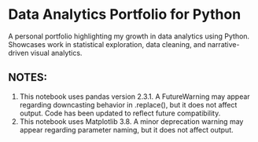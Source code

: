 # Data Analytics Portfolio for Python
A personal portfolio highlighting my growth in data analytics using Python. Showcases work in statistical exploration, data cleaning, and narrative-driven visual analytics.


## NOTES:
1. This notebook uses pandas version 2.3.1. A FutureWarning may appear regarding downcasting behavior in .replace(), but it does not affect output. Code has been updated to reflect future compatibility.
2. This notebook uses Matplotlib 3.8. A minor deprecation warning may appear regarding parameter naming, but it does not affect output.
